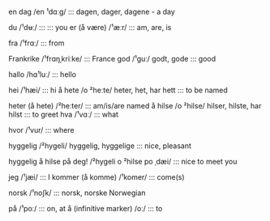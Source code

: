 en dag /en ¹dɑːg/ ::: dagen, dager, dagene - a day
<!--SR:!2024-09-28,4,278-->
du 	/¹dʉː/ :::	  :::	you
er (å være) 	/¹æːr/ :::	  	am, are, is
<!--SR:!2024-09-28,4,278-->
fra 	/¹frɑː/ :::	  	from
<!--SR:!2024-09-28,4,278-->
Frankrike 	/¹frɑŋˌkriːke/ :::	  	France
god 	/¹guː/ godt, gode :::	good
<!--SR:!2024-09-28,4,278-->
hallo 	/hɑ¹luː/ :::	  	hello
<!--SR:!2024-09-28,4,278-->
hei 	/¹hæi/ :::	  	hi
å 	hete 	/o ²heːte/ 	heter, het, har hett :::	to be named
<!--SR:!2024-09-27,3,258-->
heter (å hete) 	/²heːter/ :::	  	am/is/are named
å 	hilse 	/o ²hilse/ 	hilser, hilste, har hilst :::	to greet
hva 	/¹vɑː/ :::	  	what
<!--SR:!2024-10-08,14,290-->
hvor 	/¹vur/ :::	  	where

hyggelig 	/²hygeli/ 	hyggelig, hyggelige :::	nice, pleasant
<!--SR:!2024-09-25,1,238-->
hyggelig å hilse på deg! 	/²hygeli o ²hilse po ˌdæi/ :::	  	nice to meet you
<!--SR:!2024-09-28,4,274-->
jeg 	/¹jæi/ :::	  	I
kommer (å komme) 	/¹komer/ :::	  	come(s)

norsk 	/¹noʃk/ :::	norsk, norske 	Norwegian
<!--SR:!2024-09-28,4,278-->
på 	/¹poː/ :::	  	on, at
å (infinitive marker) 	/oː/ :::	  	to
<!--SR:!2024-09-28,4,278-->
